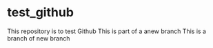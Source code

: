 # test_github
This repository is to test Github
This is part of a anew branch
This is a branch of new branch
